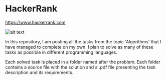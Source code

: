 # HackerRank

https://www.hackerrank.com

![alt text](https://www.doit.com/wp-content/uploads/2023/06/1_jbcsrlrvfbdnbecw_ljf4g.png)

In this repository, I am posting all the tasks from the topic 'Algorithms' that I have managed to complete on my own. I plan to solve as many of these tasks as possible in different programming languages.

Each solved task is placed in a folder named after the problem. Each folder contains a source file with the solution and a .pdf file presenting the task description and its requirements.
